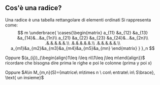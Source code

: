 ## Cos'è una radice?
Una radice è una tabella rettangolare di elementi ordinati
Si rappresenta come:
$$
m
\underbrace{
\cases{\begin{matrix}
a_{11} &a_{12} &a_{13} &a_{14}&...&a_{1n}\\
a_{21} &a_{22} &a_{23} &a_{24}&...&a_{2n}\\
.&.&.&.&.&.\\
.&.&.&.&.&.\\
.&.&.&.&.&.\\
a_{m1}&a_{m2}&a_{m3}&a_{m4}&a_{m5}&a_{mn}
\end{matrix}
}
}_n
$$

Oppure $(a_{ij})_{\begin{align}1\leq i\leq n\\1\leq j\leq m\end{align}}$ ricordare che bisogna dire prima le righe e poi le colonne (prima y poi x)

Oppure $A\in M_{m,n}(S)={matrice\ m\times n \ con\ entrate\ in\ S\brace}, \text{ un insieme}$
